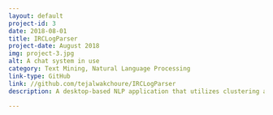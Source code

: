 ```yaml
---
layout: default
project-id: 3
date: 2018-08-01
title: IRCLogParser
project-date: August 2018
img: project-3.jpg
alt: A chat system in use
category: Text Mining, Natural Language Processing
link-type: GitHub
link: //github.com/tejalwakchoure/IRCLogParser
description: A desktop-based NLP application that utilizes clustering analysis and inferential modeling in order to study user interactions on different levels on the Internet Relay Chat (IRC) networking service. It derives local and global communication patterns between users on different channels and assesses the evolution of the social structure over time by modeling aggregate graphs, temporal graphs, and heat maps.

---
```

